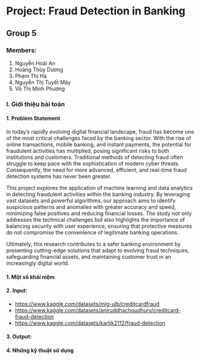 # Project: Fraud Detection in Banking
## Group 5
### Members: 
1. Nguyễn Hoài An
2. Hoàng Thùy Dương
3. Phạm Thị Hà
4. Nguyễn Thị Tuyết Mây
5. Võ Thị Minh Phương
### I. Giới thiệu bài toán 
#### 1. Problem Statement
In today’s rapidly evolving digital financial landscape, fraud has become one of the most critical challenges faced by the banking sector. With the rise of online transactions, mobile banking, and instant payments, the potential for fraudulent activities has multiplied, posing significant risks to both institutions and customers. Traditional methods of detecting fraud often struggle to keep pace with the sophistication of modern cyber threats. Consequently, the need for more advanced, efficient, and real-time fraud detection systems has never been greater.

This project explores the application of machine learning and data analytics in detecting fraudulent activities within the banking industry. By leveraging vast datasets and powerful algorithms, our approach aims to identify suspicious patterns and anomalies with greater accuracy and speed, minimizing false positives and reducing financial losses. The study not only addresses the technical challenges but also highlights the importance of balancing security with user experience, ensuring that protective measures do not compromise the convenience of legitimate banking operations.

Ultimately, this research contributes to a safer banking environment by presenting cutting-edge solutions that adapt to evolving fraud techniques, safeguarding financial assets, and maintaining customer trust in an increasingly digital world.


        
#### 1. Một số khái niệm 
#### 2. Input: 
- https://www.kaggle.com/datasets/mlg-ulb/creditcardfraud 
- https://www.kaggle.com/datasets/aniruddhachoudhury/creditcard-fraud-detection
- https://www.kaggle.com/datasets/kartik2112/fraud-detection

#### 3. Output: 
#### 4. Những kỹ thuật sử dụng
